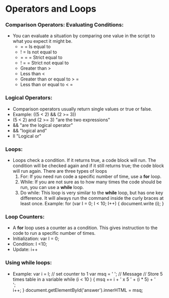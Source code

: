 
# Operators and Loops

### Comparison Operators: Evaluating Conditions:
- You can evaluate a situation by comparing one value in the script to what you expect it might be. 
    - = = Is equal to
    - ! = Is not equal to
    - = = = Strict equal to
    - ! = = Strict not equal to
    - Greater than >
    - Less than <
    - Greater than or equal to > =
    - Less than or equal to < =

### Logical Operators:
- Comparison operators usually return single values or true or false. 
- Example:
((5 < 2) &&  (2 >= 3))
- (5 < 2) and (2 >= 3) "are the two expressions"
- && "are the logical operator"
- && "logical and"
- ll "Logical or"

### Loops:
- Loops check a condition. If it returns true, a code block will run. The condition will be checked again and if it still returns true; the code block will run again. There are three types of loops
    1. For: If you need run code a specific number of time, use a **for** loop.
    2. While: If you are not sure as to how many times the code should be run, you can use a **while** loop.
    3. Do while: This loop is very similar to the **while** loop, but has one key difference. It will always run the command inside the curly braces at least once.
	Example: for (var I = 0; I < 10; I++) {
	document.write (i);
	}

### Loop Counters: 
- A **for** loop uses a counter as a condition. This gives instruction to the code to run a specific number of times. 
- Initialization: var I = 0;
- Condition: I <10;
- Update: i++

### Using while loops:
- Example: 
var i = l; // set counter to 1
	var msq = ' '; // Message
	// Store 5 times table in a variable
	while (i < 10 ) {
	msq += i + ' x 5 ' + (i * 5) + '<br />';	
	 i++;
	}
	document.getElementById('answer').innerHTML = msq;
